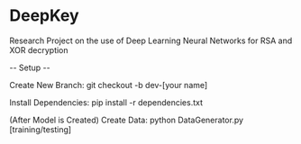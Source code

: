 # DeepKey
Research Project on the use of Deep Learning Neural Networks for RSA and XOR decryption


-- Setup -- 

Create New Branch: git checkout -b dev-[your name]

Install Dependencies: pip install -r dependencies.txt

(After Model is Created)
Create Data: python DataGenerator.py [training/testing]


